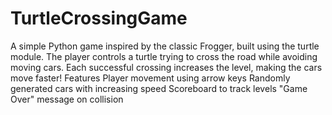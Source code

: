 # TurtleCrossingGame
A simple Python game inspired by the classic Frogger, built using the turtle module. The player controls a turtle trying to cross the road while avoiding moving cars. Each successful crossing increases the level, making the cars move faster!
Features
Player movement using arrow keys 
Randomly generated cars with increasing speed 
Scoreboard to track levels 
"Game Over" message on collision 

